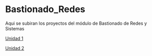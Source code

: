 # Bastionado_Redes

Aqui se subiran los proyectos del módulo de Bastionado de Redes y Sistemas

[Unidad 1](https://alvaroperezrey.github.io/Bastionado_Redes/Unidad_1/)

[Unidad 2](https://alvaroperezrey.github.io/Bastionado_Redes/Unidad_2/)
